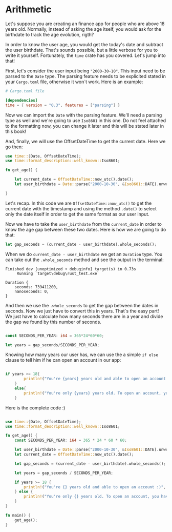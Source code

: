 # Arithmetic

Let's suppose you are creating an finance app for people who are above 18 years old. Normally, instead of asking the age itself, you would ask for the birthdate to track the age evolution, rigth?

In order to know the user age, you would get the today's date and subtract the user birthdate. That's sounds possible, but a little verbose for you to write it yourself. Fortunately, the `time` crate has you covered. Let's jump into that!

First, let's consider the user input being `"2000-30-10"`. This input need to be parsed to the `Date` type. The parsing feature needs to be explicited stated in your `Cargo.toml` file, otherwise it won`t work. Here is an example:

```toml
# Cargo.toml file

[dependencies]
time = { version = "0.3", features = ["parsing"] }
```

Now we can import the `Date` with the parsing feature. We'll need a parsing type as well and we're going to use `Iso8601` in this one. Do not feel attached to the formatting now, you can change it later and this will be stated later in this book!

And, finally, we will use the OffsetDateTime to get the current date. Here we go then:

```rust
use time::{Date, OffsetDateTime};
use time::format_description::well_known::Iso8601;

fn get_age() {

    let current_date = OffsetDateTime::now_utc().date();
    let user_birthdate = Date::parse("2000-10-30", &Iso8601::DATE).unwrap();

}
```

Let's recap. In this code we are `OffsetDateTime::now_utc()` to get the current date with the timestamp and using the method `.date()` to select only the date itself in order to get the same format as our user input.

Now we have to take the `user_birthdate` from the `current_date` in order to know the age gap between these two dates. Here is how we are going to do that:

```rust
let gap_seconds = (current_date - user_birthdate).whole_seconds();
```

When we do `current_date - user_birthdate` we get an `Duration` type. You can take out the `.whole_seconds` method and see the output in the terminal:

```console
Finished dev [unoptimized + debuginfo] target(s) in 0.73s
     Running `target\debug\rust_test.exe`

Duration {
    seconds: 739411200,
    nanoseconds: 0,
}
```

And then we use the `.whole_seconds` to get the gap between the dates in seconds. Now we just have to convert this in years. That`s the easy part! We just have to calculate how many seconds there are in a year and divide the gap we found by this number of seconds.

```rust

const SECONDS_PER_YEAR: i64 = 365*24*60*60;

let years = gap_seconds/SECONDS_PER_YEAR;

```

Knowing how many years our user has, we can use the a simple `if else` clause to tell him if he can open an account in our app:

```rust

if years >= 18{
        println!("You're {years} years old and able to open an account :)");
    }
    else{
        println!("You're only {years} years old. To open an account, you have to have at least 18 years old");
    }


```

Here is the complete code :)

```rust

use time::{Date, OffsetDateTime};
use time::format_description::well_known::Iso8601;

fn get_age() {
    const SECONDS_PER_YEAR: i64 = 365 * 24 * 60 * 60;

    let user_birthdate = Date::parse("2000-10-30", &Iso8601::DATE).unwrap();
    let current_date = OffsetDateTime::now_utc().date();

    let gap_seconds = (current_date - user_birthdate).whole_seconds();

    let years = gap_seconds / SECONDS_PER_YEAR;

    if years >= 18 {
        println!("You're {} years old and able to open an account :)", years);
    } else {
        println!("You're only {} years old. To open an account, you have to be at least 18 years old", years);
    }
}

fn main() {
    get_age();
}



```
